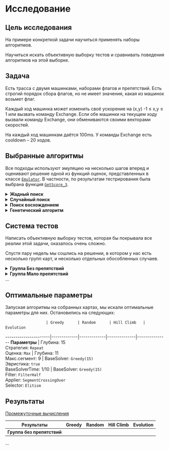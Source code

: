 # Исследование

## Цель исследования
На примере конкреткой задачи научиться применять наборы алгоритмов.

Научиться искать объективную выборку тестов и сравнивать поведения алгоритмов на этой выборке.

## Задача

Есть трасса с двумя машинками, наборами флагов и препятствий. 
Есть строгий порядок сбора флагов, но не имеет значения, какая из машинок возьмет флаг.

Каждый ход машинка может изменить своё ускорение на (x,y) -1 ≤ x,y ≤ 1 или вызвать команду Exchange. 
Если обе машинки на текущем ходу вызвали команду Exchange, они обмениваются своими векторами скоростей.

На каждый ход машинкам даётся 100ms.
У команды Exchange есть cooldown – 20 ходов.

## Выбранные алгоритмы
Все подходы используют эмуляцию на несколько шагов вперед и оценивают решение одной из функций оценок, представленных в классе [`Emulator`](https://github.com/creewick/ai-research-1/blob/master/Solvers/Emulator.cs). В частности, по результатам тестрирования была выбрана функция [`GetScore_3`](https://github.com/creewick/ai-research-1/blob/master/Solvers/Emulator.cs#L105).

<details>
  <summary><b>Жадный поиск</b></summary>
  
  [`GreedySolver`](https://github.com/creewick/ai-research-1/blob/master/Solvers/GreedySolver.cs)

  Классический жадный поиск, перебирающий все возможные ходы, и повторяющий один и тот же ход N раз.
</details>
<details>
  <summary><b>Случайный поиск</b></summary>
  
  [`RandomSolver`](https://github.com/creewick/ai-research-1/blob/master/Solvers/RandomSolver.cs)

  Алгоритм в течении всего допустимого времени на ход генерирует пары `(command, repeat)`, из которых составляются решения. При помощи функции оценки выбирается лучшее.
  
  Имеет возможность запускаться с эвристикой _сохранения последнего лучшего решения_, изменяет его для поиска новых решений.
</details>
<details>
  <summary><b>Поиск восхождением</b></summary>
  
  [`HillClimbingSolver`](https://github.com/creewick/ai-research-1/blob/master/Solvers/HillClimbing/HillClimbingSolver.cs)

  Поиск восхождением с использованием запоминанием последнего лучшего решения. Для получения первого решения использует `GreedySolver` или `RandomSolver`. Применяет несколько типов мутаций по принципу квот. Для распределения квот все мутаторы использовались одновременно и считалось, в какой доле случаев тот или иной мутатор выигрывал.

  #### Мутации:
  - Мутация случайного сегмента. Случайно выбирает количество сегментов, на которые нужно разбить решение и количество мутируемых сегментов. Случайно выбирает несколько мутируемых сегментов и случайно меняет в них команды одним из следующих способов:
    1) [Заполнение с повторением](https://github.com/creewick/ai-research-1/blob/master/Solvers/HillClimbing/Mutators/RandomRepeatSegmentMutator.cs)
    2) [Заполнение шумом](https://github.com/creewick/ai-research-1/blob/master/Solvers/HillClimbing/Mutators/RandomNoiseSegmentMutator.cs)
    3) [Заполнение бездействием](https://github.com/creewick/ai-research-1/blob/master/Solvers/HillClimbing/Mutators/RandomAndDoNothingSegmentMutator.cs)
  Статистика показала, что каждая из приведенных выше мутаций дает улучшение в 1/3 случаев.
  - Мутация переворачивания случайного сегмента. Принимает количество сегментов, на которые нужно разбить решение и количество мутируемых сегментов. Выбранные случайно сегменты переворачиваются.
  - Мутация замены двух соседних сегментов. Два случайно выбранных соседних сегмента меняются местами.
  Реализована техника использования последнего лучшего решения. Включается, если передать соответствующий флаг.
</details>
<details>
  <summary><b>Генетический алгоритм</b></summary>
  
  [`EvolutionSolver`](https://github.com/creewick/ai-research-1/blob/master/Solvers/Evolution/EvolutionSolver.cs)
  
  Для получения первого решения (популяции) использует предыдущие алгоритмы или их комбинацию в различных пропорциях — [`CombinedSolver`](https://github.com/creewick/ai-research-1/blob/master/Solvers/Evolution/BaseSolvers/CombinedSolver.cs).
  Для получения следующих решений, популяция проходит через несколько шагов:

  1. **Выбираются предки, которые будут изменяться**
     За выбор предков ответственен [`IGeneticFilter`](https://github.com/creewick/ai-research-1/blob/master/Solvers/Evolution/Filters/IGeneticFilter.cs). На текущий момент есть две реализации:
     * [`HalfFilter`](https://github.com/creewick/ai-research-1/blob/master/Solvers/Evolution/Filters/FilterHalf.cs) сортирует решения по очкам и выбирает половину лучших решений
     * В [`NormalizeFilter`](https://github.com/creewick/ai-research-1/blob/master/Solvers/Evolution/Filters/NormalizeFilter.cs) шанс выбора определенного решения равен нормализованному значению очков

  2. **Выбранные предки преобразовываются в потомков**
     За это отвечает [`IGeneticApplier`](https://github.com/creewick/ai-research-1/blob/master/Solvers/Evolution/Appliers/IGeneticApplier.cs). Есть две реализации:
     * [`MutationApplier`](https://github.com/creewick/ai-research-1/blob/master/Solvers/Evolution/Appliers/MutationApplier.cs) позволяет использовать любую мутацию, совместимую с `HillClimbingSolver`
     * [`SegmentCrossingOver`](https://github.com/creewick/ai-research-1/blob/master/Solvers/Evolution/Appliers/SegmentCrossingOver.cs) рассматривает пары предков, разделяет их решения по случайному числу K (на первые K шагов и остальные), берет первую часть от первого предка, вторую - от второго

  3. **Из предков и потомков выбирается новая популяция**
     За это отвечает [`IGeneticSelector`](https://github.com/creewick/ai-research-1/blob/master/Solvers/Evolution/Selectors/IGeneticSelector.cs). Есть две реализации:
     * [`Elitism`](https://github.com/creewick/ai-research-1/blob/master/Solvers/Evolution/Selectors/Elitism.cs) оставляет одного лучшего предка и выбирает лучших потомков
     * [`ElitismRandom`](https://github.com/creewick/ai-research-1/blob/master/Solvers/Evolution/Selectors/ElitismRandom.cs) помимо этого добавляет еще одно случайное решение
</details>

## Система тестов

Написать объективную выборку тестов, которая бы покрывала все реалии этой задачи, оказалось очень сложно.

Спустя пару недель мы сошлись на решении, в котором у нас есть несколько групп карт, и несколько отдельных обособленных случаев.

<details>
  <summary><b>Группа Без препятствий</b></summary>
  
  ![Картинка](https://github.com/creewick/ai-research-1/blob/master/Images/NoBlocks.png)
</details>
<details>
  <summary><b>Группа Мало препятствий</b></summary>
  
  ![Картинка](https://github.com/creewick/ai-research-1/blob/master/Images/Blocks.png)
</details>
...

## Оптимальные параметры

Запуская алгоритмы на собранных картах, мы искали оптимальные параметры для них. Остановились на следующих:

                      | Greedy      | Random      | Hill Climb   | Evolution
----------------------|-------------|-------------|--------------|---------------
**Параметры**         | Глубина: 15<br>Стратегия: `Repeat`<br>Оценка: `Max` | Глубина: 11<br>Макс.сегмент: 9 | BaseSolver: `Greedy(15)`<br>Эвристика: `true`<br>BaseSolverTime: 1/10 | BaseSolver: `Greedy(15)`<br>Filter: `FilterHalf`<br>Applier: `SegmentCrossingOver`<br>Selector: `Elitism`

## Результаты

[Промежуточные вычисления](https://docs.google.com/spreadsheets/d/1jnzvyOMs1Fs-sn62Y32mR_D2tlMVwEJQ1C1jdlvhAr8/edit?usp=sharing)

Результаты                   | Greedy      | Random      | Hill Climb   | Evolution
-----------------------------|-------------|-------------|--------------|---------------
**Группа без препятствий**   | | | |
...
